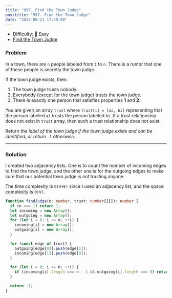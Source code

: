 ```yaml
---
title: "997. Find the Town Judge"
posttitle: "997. Find the Town Judge"
date: "2023-08-21 17:30:00"
---
```


- Difficulty: 🍰 Easy
- [Find the Town Judge](https://leetcode.com/problems/find-the-town-judge/description/)

### Problem

In a town, there are `n` people labeled from `1` to `n`. There is a rumor that one of these people is secretly the town judge.

If the town judge exists, then:

1. The town judge trusts nobody.
2. Everybody (except for the town judge) trusts the town judge.
3. There is exactly one person that satisfies properties **1** and **2**.

You are given an array `trust` where `trust[i] = [ai, bi]` representing that the person labeled `ai` trusts the person labeled `bi`. If a trust relationship does not exist in `trust` array, then such a trust relationship does not exist.

Return _the label of the town judge if the town judge exists and can be identified, or return_ `-1` _otherwise_.

---

### Solution

I created two adjacency lists. One is to count the number of incoming edges to find the town judge, and the other one is for the outgoing edges to make sure that our potential town judge is not trusting anyone.

The time complexity is `O(V+E)` since I used an adjacency list, and the space complexity is `O(V)`.

```ts
function findJudge(n: number, trust: number[][]): number {
  if (n === 1) return 1;
  let incoming = new Array();
  let outgoing = new Array();
  for (let i = 0; i <= n; ++i) {
    incoming[i] = new Array();
    outgoing[i] = new Array();
  }

  for (const edge of trust) {
    outgoing[edge[0]].push(edge[1]);
    incoming[edge[1]].push(edge[0]);
  }

  for (let i = 0; i <= n; ++i) {
    if (incoming[i].length === n - 1 && outgoing[i].length === 0) return i;
  }

  return -1;
}
```
